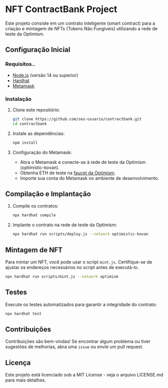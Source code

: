 # NFT ContractBank Project

Este projeto consiste em um contrato inteligente (smart contract) para a criação e mintagem de NFTs (Tokens Não Fungíveis) utilizando a rede de teste da Optimism.

## Configuração Inicial

### Requisitos..

- [Node.js](https://nodejs.org/) (versão 14 ou superior)
- [Hardhat](https://hardhat.org/)
- [Metamask](https://metamask.io/)

### Instalação

1. Clone este repositório:

    ```bash
    git clone https://github.com/seu-usuario/contractbank.git
    cd contractbank
    ```

2. Instale as dependências:

    ```bash
    npm install
    ```

3. Configuração do Metamask:

    - Abra o Metamask e conecte-se à rede de teste da Optimism (optimistic-kovan).
    - Obtenha ETH de teste na [faucet da Optimism](https://gateway.optimism.io/kovan/faucet).
    - Importe sua conta do Metamask no ambiente de desenvolvimento.

## Compilação e Implantação

1. Compile os contratos:

    ```bash
    npx hardhat compile
    ```

2. Implante o contrato na rede de teste da Optimism:

    ```bash
    npx hardhat run scripts/deploy.js --network optimistic-kovan
    ```

## Mintagem de NFT

Para mintar um NFT, você pode usar o script `mint.js`. Certifique-se de ajustar os endereços necessários no script antes de executá-lo.

```bash
npx hardhat run scripts/mint.js --network optimism
```

## Testes

Execute os testes automatizados para garantir a integridade do contrato:

```bash
npx hardhat test
```

## Contribuições
Contribuições são bem-vindas! Se encontrar algum problema ou tiver sugestões de melhorias, abra uma `issue` ou envie um pull request.

## Licença
Este projeto está licenciado sob a MIT License - veja o arquivo LICENSE.md para mais detalhes.